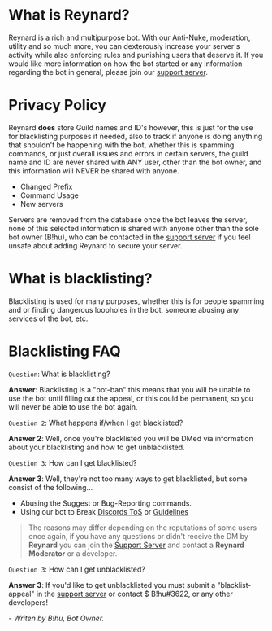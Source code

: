 # What is Reynard?
Reynard is a rich and multipurpose bot. With our Anti-Nuke, moderation, utility and so much more, you can dexterously
increase your server's activity while also enforcing rules and punishing users that deserve it. If you would like more information on how the bot started or any information regarding the bot in general, please join our [support server](https://discord.gg/yrvnwu557g).

# Privacy Policy
Reynard **does** store Guild names and ID's however, this is just for the use for blacklisting purposes if needed, also to track if anyone is doing anything that shouldn't be happening with the bot, whether this is spamming commands, or just overall issues and errors in certain servers, the guild name and ID are never shared with ANY user, other than the bot owner, and this information will NEVER be shared with anyone.
- Changed Prefix
- Command Usage
- New servers

Servers are removed from the database once the bot leaves the server, none of this selected information is shared with anyone other than the sole bot owner (B!hu), who can be contacted in the [support server](https://discord.gg/yrvnwu557g) if you feel unsafe about adding Reynard to secure your server.

# What is blacklisting?
Blacklisting is used for many purposes, whether this is for people spamming and or finding dangerous loopholes in the bot, someone abusing any services of the bot, etc.

# Blacklisting FAQ
`Question`: What is blacklisting? 

**Answer**: Blacklisting is a "bot-ban" this means that you will be unable to use the bot until filling out the appeal, or this could be permanent, so you will never be able to use the bot again.

`Question 2`: What happens if/when I get blacklisted?

**Answer 2**: Well, once you're blacklisted you will be DMed via information about your blacklisting and how to get unblacklisted.

`Question 3`: How can I get blacklisted?

**Answer 3**: Well, they're not too many ways to get blacklisted, but some consist of the following...
- Abusing the Suggest or Bug-Reporting commands.
- Using our bot to Break [Discords ToS](https://discord.com/terms) or [Guidelines](https://discord.com/guidelines)
 > The reasons may differ depending on the reputations of some users once again, if you have any questions or didn't receive the DM by **Reynard** you can join the [Support Server](https://discord.gg/yrvnwu557g) and contact a **Reynard Moderator** or a developer.
 
`Question 3`: How can I get unblacklisted?

**Answer 3**: If you'd like to get unblacklisted you must submit a "blacklist-appeal" in the [support server](https://discord.gg/yrvnwu557g) or contact $ B!hu#3622, or any other developers!


*- Writen by B!hu, Bot Owner.*

